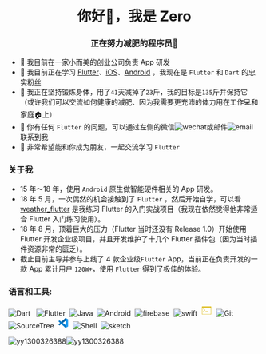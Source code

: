 <h1 align="center">你好👋，我是 Zero</h1>
<h3 align="center">正在努力减肥的程序员💪</h3>

- 🔭 我目前在一家小而美的创业公司负责 App 研发
- 🌱 我目前正在学习 [Flutter](flutter.dev)、[iOS](developer.apple.com)、[Android](https://developer.android.com/) ，我现在是 `Flutter` 和 `Dart` 的忠实粉丝
- 💪 我正在坚持锻炼身体，用了`41`天减掉了`23`斤，我的目标是`135`斤并保持它（或许我们可以交流如何健康的减肥、因为我需要更充沛的体力用在工作💻和家庭🏠上）
- 💬 你有任何 `Flutter` 的问题，可以通过左侧的微信<img src="https://www.vectorlogo.zone/logos/wechat/wechat-tile.svg" alt="wechat" width="16" height="16"/>或邮件<img src="https://www.vectorlogo.zone/logos/gmail/gmail-icon.svg" alt="email" width="16" height="16"/>联系到我
- 👬 非常希望能和你成为朋友，一起交流学习 `Flutter `

### 关于我

- 15 年～18 年，使用 `Android` 原生做智能硬件相关的  App 研发。
- 18 年 5 月，一次偶然的机会接触到了 `Flutter` ，然后开始自学，可以看 [weather_flutter](https://github.com/yy1300326388/weather_flutter) 是我练习 Flutter 的入门实战项目（我现在依然觉得他非常适合 Flutter 入门练习使用）。
- 18 年 8 月，顶着巨大的压力（Flutter 当时还没有 Release 1.0）开始使用 Flutter 开发企业级项目，并且开发维护了十几个 Flutter 插件包（因为当时插件资源非常的匮乏）。
- 截止目前主导并参与上线了 4 款企业级`Flutter` App，当前正在负责开发的一款 App 累计用户 `120W+`，使用 `Flutter` 得到了极佳的体验。

### 语言和工具:

<p>
  <img src="https://www.vectorlogo.zone/logos/dartlang/dartlang-icon.svg" alt="Dart" width="22" height="22"/> &nbsp; 
  <img src="https://www.vectorlogo.zone/logos/flutterio/flutterio-icon.svg" alt="Flutter" width="22" height="22"/>&nbsp; 
  <img src="https://www.vectorlogo.zone/logos/java/java-icon.svg" alt="Java" width="22" height="22"/>&nbsp; 
  <img src="https://www.vectorlogo.zone/logos/android/android-icon.svg" alt="Android" width="22" height="22"/>&nbsp; 
  <img src="https://www.vectorlogo.zone/logos/firebase/firebase-icon.svg" alt="firebase" width="22" height="22"/>&nbsp; 
  <img src="https://www.vectorlogo.zone/logos/swift/swift-icon.svg" alt="swift" width="22" height="22"/>&nbsp; 
  <img src="https://github.com/vscode-icons/vscode-icons/blob/master/icons/file_type_shell.svg" alt="Shell" width="22" height="22"/>&nbsp; 
  <img src="https://www.vectorlogo.zone/logos/git-scm/git-scm-icon.svg" alt="Git" width="22" height="22"/>&nbsp; 
  <img src="https://raw.githubusercontent.com/gilbarbara/logos/master/logos/sourcetree.svg" alt="SourceTree" width="22" height="22"/>&nbsp; 
  <img src="https://raw.githubusercontent.com/vscode-icons/vscode-icons/master/icons/file_type_vscode.svg" alt="VSCode" width="22" height="22"/>&nbsp; 
  <img src="https://www.vectorlogo.zone/logos/getpostman/getpostman-icon.svg" alt="Shell" width="22" height="22"/>&nbsp; 
  <img src="https://www.vectorlogo.zone/logos/sketchapp/sketchapp-icon.svg" alt="sketch" width="22" height="22"/>&nbsp; 
</p>

<img align="left" src="https://github-readme-stats.vercel.app/api?username=yy1300326388&show_icons=true" alt="yy1300326388" />
</p>
<img src="https://github-readme-stats.vercel.app/api/top-langs/?username=yy1300326388&layout=compact" alt="yy1300326388" />

